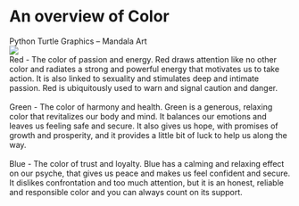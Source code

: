 # An overview of Color
Python Turtle Graphics – Mandala Art <br>
<img src="https://img.shields.io/badge/Python-3776AB?style=for-the-badge&logo=python&logoColor=white"></a><br>
Red - The color of passion and energy. Red draws attention like no other color and radiates a strong and powerful energy that motivates us to take action. It is also linked to sexuality and stimulates deep and intimate passion. Red is ubiquitously used to warn and signal caution and danger. <br><br>
Green - The color of harmony and health. Green is a generous, relaxing color that revitalizes our body and mind. It balances our emotions and leaves us feeling safe and secure. It also gives us hope, with promises of growth and prosperity, and it provides a little bit of luck to help us along the way.<br><br>
Blue - The color of trust and loyalty. Blue has a calming and relaxing effect on our psyche, that gives us peace and makes us feel confident and secure. It dislikes confrontation and too much attention, but it is an honest, reliable and responsible color and you can always count on its support.<br><br>





